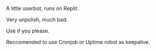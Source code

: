 A little userbot, runs on Replit.

Very unpolish, much bad.

Use if you please.

Reccomended to use Cronjob or Uptime robot as keepalive.
